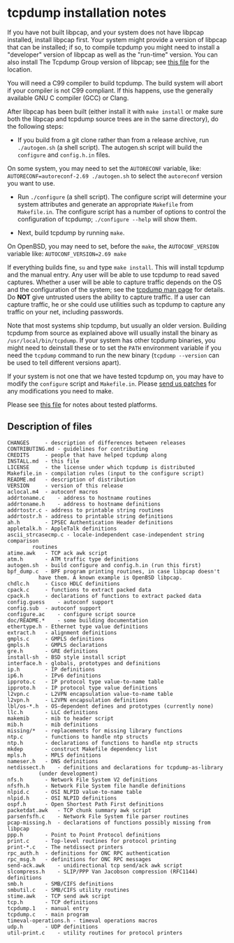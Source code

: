 # tcpdump installation notes
If you have not built libpcap, and your system does not have libpcap
installed, install libpcap first.  Your system might provide a version
of libpcap that can be installed; if so, to compile tcpdump you might
need to install a "developer" version of libpcap as well as the
"run-time" version.  You can also install The Tcpdump Group version of
libpcap; see [this file](README.md) for the location.

You will need a C99 compiler to build tcpdump.  The build system
will abort if your compiler is not C99 compliant.  If this happens, use
the generally available GNU C compiler (GCC) or Clang.

After libpcap has been built (either install it with `make install` or
make sure both the libpcap and tcpdump source trees are in the same
directory), do the following steps:

* If you build from a git clone rather than from a release archive,
run `./autogen.sh` (a shell script). The autogen.sh script will
build the `configure` and `config.h.in` files.

On some system, you may need to set the `AUTORECONF` variable, like:
`AUTORECONF=autoreconf-2.69 ./autogen.sh`
to select the `autoreconf` version you want to use.

* Run `./configure` (a shell script). The configure script will
determine your system attributes and generate an appropriate `Makefile`
from `Makefile.in`.  The configure script has a number of options to
control the configuration of tcpdump; `./configure --help` will show
them.

* Next, build tcpdump by running `make`.

On OpenBSD, you may need to set, before the `make`, the `AUTOCONF_VERSION`
variable like:
`AUTOCONF_VERSION=2.69 make`

If everything builds fine, `su` and type `make install`.  This will install
tcpdump and the manual entry.  Any user will be able to use tcpdump to
read saved captures.  Whether a user will be able to capture traffic
depends on the OS and the configuration of the system; see the
[tcpdump man page](https://www.tcpdump.org/manpages/tcpdump.1.html)
for details.  Do **NOT** give untrusted users the ability to
capture traffic.  If a user can capture traffic, he or she could use
utilities such as tcpdump to capture any traffic on your net, including
passwords.

Note that most systems ship tcpdump, but usually an older version.
Building tcpdump from source as explained above will usually install the
binary as `/usr/local/bin/tcpdump`.  If your system has other tcpdump
binaries, you might need to deinstall these or to set the `PATH` environment
variable if you need the `tcpdump` command to run the new binary
(`tcpdump --version` can be used to tell different versions apart).

If your system is not one that we have tested tcpdump on, you may have
to modify the `configure` script and `Makefile.in`. Please
[send us patches](https://www.tcpdump.org/index.html#patches)
for any modifications you need to make.

Please see [this file](README.md) for notes about tested platforms.


## Description of files
```
CHANGES		- description of differences between releases
CONTRIBUTING.md	- guidelines for contributing
CREDITS		- people that have helped tcpdump along
INSTALL.md	- this file
LICENSE		- the license under which tcpdump is distributed
Makefile.in	- compilation rules (input to the configure script)
README.md	- description of distribution
VERSION		- version of this release
aclocal.m4	- autoconf macros
addrtoname.c	- address to hostname routines
addrtoname.h	- address to hostname definitions
addrtostr.c	- address to printable string routines
addrtostr.h	- address to printable string definitions
ah.h		- IPSEC Authentication Header definitions
appletalk.h	- AppleTalk definitions
ascii_strcasecmp.c - locale-independent case-independent string comparison
		routines
atime.awk	- TCP ack awk script
atm.h		- ATM traffic type definitions
autogen.sh	- build configure and config.h.in (run this first)
bpf_dump.c	- BPF program printing routines, in case libpcap doesn't
		  have them. A known example is OpenBSD libpcap.
chdlc.h		- Cisco HDLC definitions
cpack.c		- functions to extract packed data
cpack.h		- declarations of functions to extract packed data
config.guess	- autoconf support
config.sub	- autoconf support
configure.ac	- configure script source
doc/README.*	- some building documentation
ethertype.h	- Ethernet type value definitions
extract.h	- alignment definitions
gmpls.c		- GMPLS definitions
gmpls.h		- GMPLS declarations
gre.h		- GRE definitions
install-sh	- BSD style install script
interface.h	- globals, prototypes and definitions
ip.h		- IP definitions
ip6.h		- IPv6 definitions
ipproto.c	- IP protocol type value-to-name table
ipproto.h	- IP protocol type value definitions
l2vpn.c		- L2VPN encapsulation value-to-name table
l2vpn.h		- L2VPN encapsulation definitions
lbl/os-*.h	- OS-dependent defines and prototypes (currently none)
llc.h		- LLC definitions
makemib		- mib to header script
mib.h		- mib definitions
missing/*	- replacements for missing library functions
ntp.c		- functions to handle ntp structs
ntp.h		- declarations of functions to handle ntp structs
mkdep		- construct Makefile dependency list
mpls.h		- MPLS definitions
nameser.h	- DNS definitions
netdissect.h	- definitions and declarations for tcpdump-as-library
		  (under development)
nfs.h		- Network File System V2 definitions
nfsfh.h		- Network File System file handle definitions
nlpid.c		- OSI NLPID value-to-name table
nlpid.h		- OSI NLPID definitions
ospf.h		- Open Shortest Path First definitions
packetdat.awk	- TCP chunk summary awk script
parsenfsfh.c	- Network File System file parser routines
pcap-missing.h	- declarations of functions possibly missing from libpcap
ppp.h		- Point to Point Protocol definitions
print.c		- Top-level routines for protocol printing
print-*.c	- The netdissect printers
rpc_auth.h	- definitions for ONC RPC authentication
rpc_msg.h	- definitions for ONC RPC messages
send-ack.awk	- unidirectional tcp send/ack awk script
slcompress.h	- SLIP/PPP Van Jacobson compression (RFC1144) definitions
smb.h		- SMB/CIFS definitions
smbutil.c	- SMB/CIFS utility routines
stime.awk	- TCP send awk script
tcp.h		- TCP definitions
tcpdump.1	- manual entry
tcpdump.c	- main program
timeval-operations.h - timeval operations macros
udp.h		- UDP definitions
util-print.c	- utility routines for protocol printers
```
